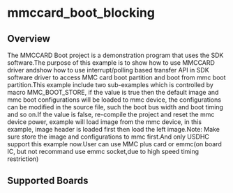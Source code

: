 # mmccard_boot_blocking

## Overview

The MMCCARD Boot project is a demonstration program that uses the SDK
software.The purpose of this example is to show how to use MMCCARD driver
andshow how to use interrupt/polling based transfer API in SDK software driver
to access MMC card boot partition and boot from mmc boot partition.This example
include two sub-examples which is controlled by macro MMC_BOOT_STORE, if the
value is true then the default image and mmc boot configurations will be loaded
to mmc device, the configurations can be modified in the source file, such the
boot bus width and boot timing and so on.If the value is false, re-compile the
project and reset the mmc device power, example will load image from the mmc
device, in this example, image header is loaded first then load the left
image.Note: Make sure store the image and configurations to mmc first.And only
USDHC support this example now.User can use MMC plus card or emmc(on board IC,
but not recommand use emmc socket,due to high speed timing restriction)

## Supported Boards
